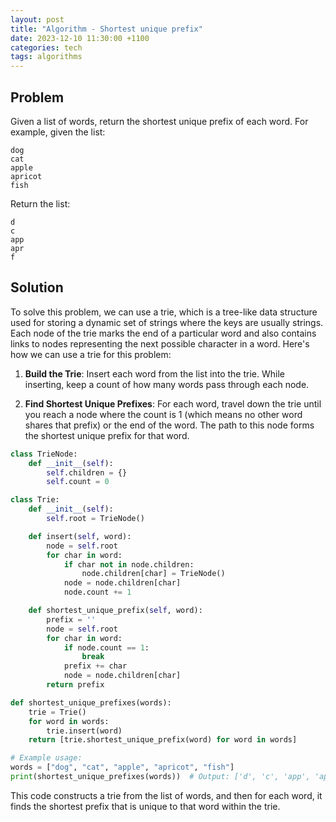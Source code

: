 ```yaml
---
layout: post
title: "Algorithm - Shortest unique prefix"
date: 2023-12-10 11:30:00 +1100
categories: tech
tags: algorithms
---
```


## Problem

Given a list of words, return the shortest unique prefix of each word. For example, given the list:
```
dog
cat
apple
apricot
fish
```
Return the list:
```
d
c
app
apr
f
```

## Solution
To solve this problem, we can use a trie, which is a tree-like data structure used for storing a dynamic set of strings where the keys are usually strings. Each node of the trie marks the end of a particular word and also contains links to nodes representing the next possible character in a word. Here's how we can use a trie for this problem:

1. **Build the Trie**: Insert each word from the list into the trie. While inserting, keep a count of how many words pass through each node.

2. **Find Shortest Unique Prefixes**: For each word, travel down the trie until you reach a node where the count is 1 (which means no other word shares that prefix) or the end of the word. The path to this node forms the shortest unique prefix for that word.


```python
class TrieNode:
    def __init__(self):
        self.children = {}
        self.count = 0

class Trie:
    def __init__(self):
        self.root = TrieNode()

    def insert(self, word):
        node = self.root
        for char in word:
            if char not in node.children:
                node.children[char] = TrieNode()
            node = node.children[char]
            node.count += 1

    def shortest_unique_prefix(self, word):
        prefix = ''
        node = self.root
        for char in word:
            if node.count == 1:
                break
            prefix += char
            node = node.children[char]
        return prefix

def shortest_unique_prefixes(words):
    trie = Trie()
    for word in words:
        trie.insert(word)
    return [trie.shortest_unique_prefix(word) for word in words]

# Example usage:
words = ["dog", "cat", "apple", "apricot", "fish"]
print(shortest_unique_prefixes(words))  # Output: ['d', 'c', 'app', 'apr', 'f']
```

This code constructs a trie from the list of words, and then for each word, it finds the shortest prefix that is unique to that word within the trie.
